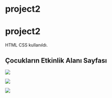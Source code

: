 # project2
# project2

HTML CSS kullanıldı.

<h2> Çocukların Etkinlik Alanı Sayfası </h2>

![](ekran1.gif)

![](ekran2.gif)

![](ekran3.gif)


